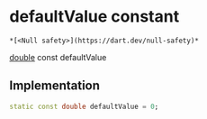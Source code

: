 


# defaultValue constant




    *[<Null safety>](https://dart.dev/null-safety)*


[double](https://api.flutter.dev/flutter/dart-core/double-class.html) const defaultValue
  







## Implementation

```dart
static const double defaultValue = 0;


```







